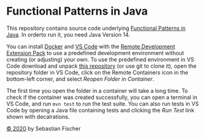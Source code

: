 # Functional Patterns in Java

This repository contains source code underlying
[Functional Patterns in Java](https://sebfisch.github.io/java-fun/).
In orderto run it, you need Java Version 14.

You can install 
[Docker](https://docs.docker.com/get-docker/)
and 
[VS Code](https://code.visualstudio.com/download)
with the 
[Remote Development Extension Pack](https://marketplace.visualstudio.com/items?itemName=ms-vscode-remote.vscode-remote-extensionpack)
to use a predefined development environment without creating (or adjusting) your own.
To use the predefined environment in VS Code 
download and unpack
[this repository](https://github.com/sebfisch/java-fun-code/archive/main.zip)
(or use git to clone it),
open the repository folder in VS Code,
click on the Remote Containers icon in the bottom-left corner, 
and select *Reopen Folder in Container*.

The first time you open the folder in a container will take a long time.
To check if the container was created successfully,
you can open a terminal in VS Code,
and run `mvn test` to run the test suite.
You can also run tests in VS Code
by opening a Java file containing tests
and clicking the *Run Test* link shown with decalrations.

[© 2020](https://creativecommons.org/licenses/by-sa/2.0/)
by Sebastian Fischer